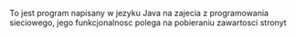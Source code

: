 To jest program napisany w jezyku Java na zajecia z programowania sieciowego, jego funkcjonalnosc polega na pobieraniu zawartosci stronyt
